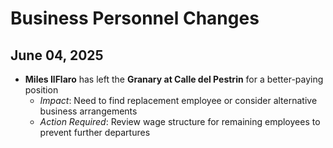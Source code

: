 # Business Personnel Changes

## June 04, 2025

- **Miles IlFlaro** has left the **Granary at Calle del Pestrin** for a better-paying position
  - *Impact*: Need to find replacement employee or consider alternative business arrangements
  - *Action Required*: Review wage structure for remaining employees to prevent further departures
